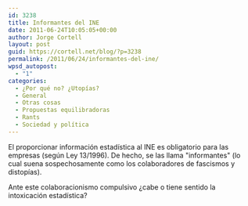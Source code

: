 ```yaml
---
id: 3238
title: Informantes del INE
date: 2011-06-24T10:05:05+00:00
author: Jorge Cortell
layout: post
guid: https://cortell.net/blog/?p=3238
permalink: /2011/06/24/informantes-del-ine/
wpsd_autopost:
  - "1"
categories:
  - ¿Por qué no? ¿Utopías?
  - General
  - Otras cosas
  - Propuestas equilibradoras
  - Rants
  - Sociedad y polí­tica
---
```

El proporcionar información estadística al INE es obligatorio para las empresas (según Ley 13/1996). De hecho, se las llama "informantes" (lo cual suena sospechosamente como los colaboradores de fascismos y distopías).

Ante este colaboracionismo compulsivo ¿cabe o tiene sentido la intoxicación estadística?